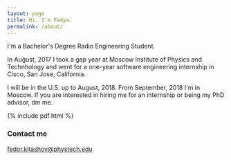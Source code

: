 ```yaml
---
layout: page
title: Hi. I'm Fedya.
permalink: /about/
---
```


I'm a Bachelor's Degree Radio Engineering Student.

In August, 2017 I took a gap year at Moscow Institute of Physics and Technhology and went for a one-year software engineering internship in Cisco, San Jose, California. 

I will be in the U.S. up to August, 2018. From September, 2018 I'm in Moscow.
If you are interested in hiring me for an internship or being my PhD advisor, dm me.


{% include pdf.html %}

### Contact me

[fedor.kitashov@phystech.edu](mailto:email@domain.com)
